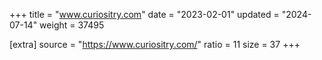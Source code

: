 +++
title = "www.curiositry.com"
date = "2023-02-01"
updated = "2024-07-14"
weight = 37495

[extra]
source = "https://www.curiositry.com/"
ratio = 11
size = 37
+++
